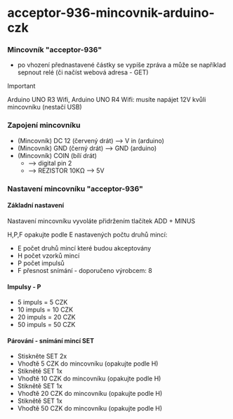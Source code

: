 # acceptor-936-mincovnik-arduino-czk

### Mincovník "acceptor-936" 

- po vhození přednastavené částky se vypíše zpráva a může se například sepnout relé (či načíst webová adresa - GET)


> [!IMPORTANT]  
> Arduino UNO R3 Wifi, Arduino UNO R4 Wifi: musíte napájet 12V kvůli mincovníku (nestačí USB) 


### Zapojení mincovníku
- (Mincovník) DC 12 (červený drát)  --> V in (arduino)
- (Mincovník) GND (černý drát)      --> GND (arduino)
- (Mincovník) COIN (bílí drát)
  - --> digital pin 2
  - --> REZISTOR 10KΩ --> 5V
  




### Nastavení mincovníku "acceptor-936" 

#### Základní nastavení 

Nastavení mincovníku vyvoláte přidržením tlačítek ADD + MINUS

H,P,F opakujte podle E nastavených počtu druhů mincí:

- E počet druhů mincí které budou akceptovány
- H počet vzorků mincí
- P počet impulsů
- F přesnost snímání - doporučeno výrobcem: 8

#### Impulsy - P
- 5 impuls = 5 CZK
- 10 impuls = 10 CZK
- 20 impuls = 20 CZK
- 50 impuls = 50 CZK

#### Párování - snímání mincí  SET
- Stiskněte SET 2x
- Vhoďtě 5 CZK do mincovníku (opakujte podle H) 
- Stiknětě SET 1x
- Vhoďtě 10 CZK do mincovníku (opakujte podle H)
- Stiknětě SET 1x
- Vhoďtě 20 CZK do mincovníku (opakujte podle H)
- Stiknětě SET 1x
- Vhoďtě 50 CZK do mincovníku (opakujte podle H)
